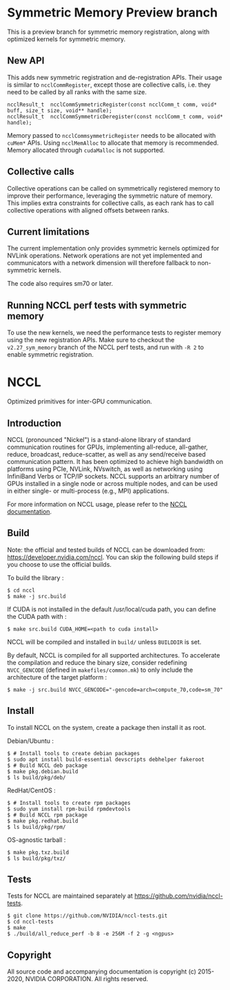 # Symmetric Memory Preview branch

This is a preview branch for symmetric memory registration, along with optimized kernels for symmetric memory.

## New API

This adds new symmetric registration and de-registration APIs. Their usage is similar to `ncclCommRegister`,
except those are collective calls, i.e. they need to be called by all ranks with the same size.

```
ncclResult_t  ncclCommSymmetricRegister(const ncclComm_t comm, void* buff, size_t size, void** handle);
ncclResult_t  ncclCommSymmetricDeregister(const ncclComm_t comm, void* handle);
```

Memory passed to `ncclCommsymmetricRegister` needs to be allocated with `cuMem*` APIs. Using `ncclMemAlloc`
to allocate that memory is recommended. Memory allocated through `cudaMalloc` is not supported.

## Collective calls

Collective operations can be called on symmetrically registered memory to improve their performance,
leveraging the symmetric nature of memory.
This implies extra constraints for collective calls, as each rank has to call collective operations with
aligned offsets between ranks.

## Current limitations

The current implementation only provides symmetric kernels optimized for NVLink operations. Network
operations are not yet implemented and communicators with a network dimension will therefore fallback to
non-symmetric kernels.

The code also requires sm70 or later.

## Running NCCL perf tests with symmetric memory

To use the new kernels, we need the performance tests to register memory using the new registration APIs.
Make sure to checkout the `v2.27_sym_memory` branch of the NCCL perf tests, and run with `-R 2` to enable
symmetric registration.

# NCCL

Optimized primitives for inter-GPU communication.

## Introduction

NCCL (pronounced "Nickel") is a stand-alone library of standard communication routines for GPUs, implementing all-reduce, all-gather, reduce, broadcast, reduce-scatter, as well as any send/receive based communication pattern. It has been optimized to achieve high bandwidth on platforms using PCIe, NVLink, NVswitch, as well as networking using InfiniBand Verbs or TCP/IP sockets. NCCL supports an arbitrary number of GPUs installed in a single node or across multiple nodes, and can be used in either single- or multi-process (e.g., MPI) applications.

For more information on NCCL usage, please refer to the [NCCL documentation](https://docs.nvidia.com/deeplearning/sdk/nccl-developer-guide/index.html).

## Build

Note: the official and tested builds of NCCL can be downloaded from: https://developer.nvidia.com/nccl. You can skip the following build steps if you choose to use the official builds.

To build the library :

```shell
$ cd nccl
$ make -j src.build
```

If CUDA is not installed in the default /usr/local/cuda path, you can define the CUDA path with :

```shell
$ make src.build CUDA_HOME=<path to cuda install>
```

NCCL will be compiled and installed in `build/` unless `BUILDDIR` is set.

By default, NCCL is compiled for all supported architectures. To accelerate the compilation and reduce the binary size, consider redefining `NVCC_GENCODE` (defined in `makefiles/common.mk`) to only include the architecture of the target platform :
```shell
$ make -j src.build NVCC_GENCODE="-gencode=arch=compute_70,code=sm_70"
```

## Install

To install NCCL on the system, create a package then install it as root.

Debian/Ubuntu :
```shell
$ # Install tools to create debian packages
$ sudo apt install build-essential devscripts debhelper fakeroot
$ # Build NCCL deb package
$ make pkg.debian.build
$ ls build/pkg/deb/
```

RedHat/CentOS :
```shell
$ # Install tools to create rpm packages
$ sudo yum install rpm-build rpmdevtools
$ # Build NCCL rpm package
$ make pkg.redhat.build
$ ls build/pkg/rpm/
```

OS-agnostic tarball :
```shell
$ make pkg.txz.build
$ ls build/pkg/txz/
```

## Tests

Tests for NCCL are maintained separately at https://github.com/nvidia/nccl-tests.

```shell
$ git clone https://github.com/NVIDIA/nccl-tests.git
$ cd nccl-tests
$ make
$ ./build/all_reduce_perf -b 8 -e 256M -f 2 -g <ngpus>
```

## Copyright

All source code and accompanying documentation is copyright (c) 2015-2020, NVIDIA CORPORATION. All rights reserved.
